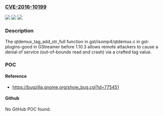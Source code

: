 ### [CVE-2016-10199](https://cve.mitre.org/cgi-bin/cvename.cgi?name=CVE-2016-10199)
![](https://img.shields.io/static/v1?label=Product&message=n%2Fa&color=blue)
![](https://img.shields.io/static/v1?label=Version&message=n%2Fa&color=blue)
![](https://img.shields.io/static/v1?label=Vulnerability&message=n%2Fa&color=brighgreen)

### Description

The qtdemux_tag_add_str_full function in gst/isomp4/qtdemux.c in gst-plugins-good in GStreamer before 1.10.3 allows remote attackers to cause a denial of service (out-of-bounds read and crash) via a crafted tag value.

### POC

#### Reference
- https://bugzilla.gnome.org/show_bug.cgi?id=775451

#### Github
No GitHub POC found.

